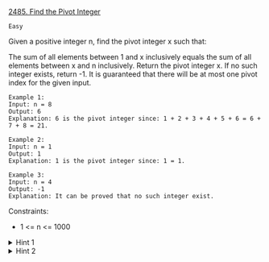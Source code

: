 [2485. Find the Pivot Integer](https://leetcode.com/problems/find-the-pivot-integer/)

`Easy`

Given a positive integer n, find the pivot integer x such that:

The sum of all elements between 1 and x inclusively equals the sum of all elements between x and n inclusively.
Return the pivot integer x. If no such integer exists, return -1. It is guaranteed that there will be at most one pivot index for the given input.

```
Example 1:
Input: n = 8
Output: 6
Explanation: 6 is the pivot integer since: 1 + 2 + 3 + 4 + 5 + 6 = 6 + 7 + 8 = 21.

Example 2:
Input: n = 1
Output: 1
Explanation: 1 is the pivot integer since: 1 = 1.

Example 3:
Input: n = 4
Output: -1
Explanation: It can be proved that no such integer exist.
```

Constraints:

- 1 <= n <= 1000

<details>
<summary>Hint 1</summary>

Can you use brute force to check every number from 1 to n if any of them is the pivot integer?
</details>

<details>
<summary>Hint 2</summary>

If you know the sum of [1: pivot], how can you efficiently calculate the sum of the other parts?
</details>